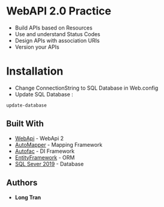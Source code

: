# WebAPI 2.0 Practice

* Build APIs based on Resources
* Use and understand Status Codes
* Design APIs with association URIs
* Version your APIs

# Installation
* Change ConnectionString to SQL Database in Web.config
* Update SQL Database : 
```
update-database
```
## Built With

* [WebApi](https://docs.microsoft.com/en-us/aspnet/web-api/overview/getting-started-with-aspnet-web-api/tutorial-your-first-web-api) - WebApi 2
* [AutoMapper](https://docs.automapper.org/en/stable/Getting-started.html) - Mapping Framework
* [Autofac](https://autofaccn.readthedocs.io/en/latest/getting-started/) - DI Framework
* [EntityFramework](https://www.nuget.org/packages/EntityFramework/6.2.0) - ORM
* [SQL Sever 2019](https://www.microsoft.com/en-us/sql-server/sql-server-2019) - Database

## Authors

* **Long Tran** 

